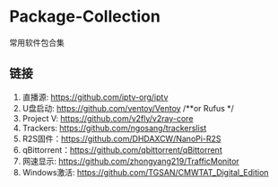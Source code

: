 # Package-Collection
常用软件包合集
## 链接

1. 直播源: https://github.com/iptv-org/iptv
2. U盘启动: https://github.com/ventoy/Ventoy   /**or Rufus */
3. Project V: https://github.com/v2fly/v2ray-core
4. Trackers: https://github.com/ngosang/trackerslist
5. R2S固件：https://github.com/DHDAXCW/NanoPi-R2S
6. qBittorrent：https://github.com/qbittorrent/qBittorrent
7. 网速显示: https://github.com/zhongyang219/TrafficMonitor
8. Windows激活: https://github.com/TGSAN/CMWTAT_Digital_Edition
